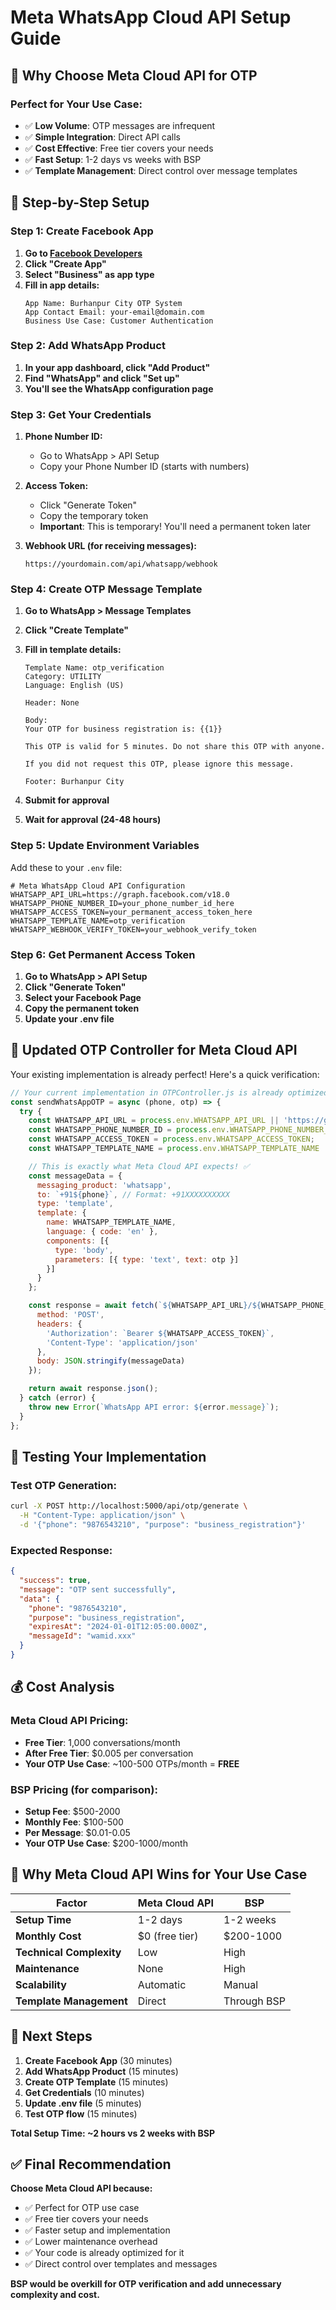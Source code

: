 # Meta WhatsApp Cloud API Setup Guide

## 🎯 **Why Choose Meta Cloud API for OTP**

### **Perfect for Your Use Case:**
- ✅ **Low Volume**: OTP messages are infrequent
- ✅ **Simple Integration**: Direct API calls
- ✅ **Cost Effective**: Free tier covers your needs
- ✅ **Fast Setup**: 1-2 days vs weeks with BSP
- ✅ **Template Management**: Direct control over message templates

## 🚀 **Step-by-Step Setup**

### **Step 1: Create Facebook App**

1. **Go to [Facebook Developers](https://developers.facebook.com/)**
2. **Click "Create App"**
3. **Select "Business" as app type**
4. **Fill in app details:**
   ```
   App Name: Burhanpur City OTP System
   App Contact Email: your-email@domain.com
   Business Use Case: Customer Authentication
   ```

### **Step 2: Add WhatsApp Product**

1. **In your app dashboard, click "Add Product"**
2. **Find "WhatsApp" and click "Set up"**
3. **You'll see the WhatsApp configuration page**

### **Step 3: Get Your Credentials**

1. **Phone Number ID:**
   - Go to WhatsApp > API Setup
   - Copy your Phone Number ID (starts with numbers)

2. **Access Token:**
   - Click "Generate Token" 
   - Copy the temporary token
   - **Important**: This is temporary! You'll need a permanent token later

3. **Webhook URL (for receiving messages):**
   ```
   https://yourdomain.com/api/whatsapp/webhook
   ```

### **Step 4: Create OTP Message Template**

1. **Go to WhatsApp > Message Templates**
2. **Click "Create Template"**
3. **Fill in template details:**

   ```
   Template Name: otp_verification
   Category: UTILITY
   Language: English (US)
   
   Header: None
   
   Body: 
   Your OTP for business registration is: {{1}}
   
   This OTP is valid for 5 minutes. Do not share this OTP with anyone.
   
   If you did not request this OTP, please ignore this message.
   
   Footer: Burhanpur City
   ```

4. **Submit for approval**
5. **Wait for approval (24-48 hours)**

### **Step 5: Update Environment Variables**

Add these to your `.env` file:

```env
# Meta WhatsApp Cloud API Configuration
WHATSAPP_API_URL=https://graph.facebook.com/v18.0
WHATSAPP_PHONE_NUMBER_ID=your_phone_number_id_here
WHATSAPP_ACCESS_TOKEN=your_permanent_access_token_here
WHATSAPP_TEMPLATE_NAME=otp_verification
WHATSAPP_WEBHOOK_VERIFY_TOKEN=your_webhook_verify_token
```

### **Step 6: Get Permanent Access Token**

1. **Go to WhatsApp > API Setup**
2. **Click "Generate Token"**
3. **Select your Facebook Page**
4. **Copy the permanent token**
5. **Update your .env file**

## 🔧 **Updated OTP Controller for Meta Cloud API**

Your existing implementation is already perfect! Here's a quick verification:

```javascript
// Your current implementation in OTPController.js is already optimized for Meta Cloud API
const sendWhatsAppOTP = async (phone, otp) => {
  try {
    const WHATSAPP_API_URL = process.env.WHATSAPP_API_URL || 'https://graph.facebook.com/v18.0';
    const WHATSAPP_PHONE_NUMBER_ID = process.env.WHATSAPP_PHONE_NUMBER_ID;
    const WHATSAPP_ACCESS_TOKEN = process.env.WHATSAPP_ACCESS_TOKEN;
    const WHATSAPP_TEMPLATE_NAME = process.env.WHATSAPP_TEMPLATE_NAME || 'otp_verification';

    // This is exactly what Meta Cloud API expects! ✅
    const messageData = {
      messaging_product: 'whatsapp',
      to: `+91${phone}`, // Format: +91XXXXXXXXXX
      type: 'template',
      template: {
        name: WHATSAPP_TEMPLATE_NAME,
        language: { code: 'en' },
        components: [{
          type: 'body',
          parameters: [{ type: 'text', text: otp }]
        }]
      }
    };

    const response = await fetch(`${WHATSAPP_API_URL}/${WHATSAPP_PHONE_NUMBER_ID}/messages`, {
      method: 'POST',
      headers: {
        'Authorization': `Bearer ${WHATSAPP_ACCESS_TOKEN}`,
        'Content-Type': 'application/json'
      },
      body: JSON.stringify(messageData)
    });

    return await response.json();
  } catch (error) {
    throw new Error(`WhatsApp API error: ${error.message}`);
  }
};
```

## 📱 **Testing Your Implementation**

### **Test OTP Generation:**
```bash
curl -X POST http://localhost:5000/api/otp/generate \
  -H "Content-Type: application/json" \
  -d '{"phone": "9876543210", "purpose": "business_registration"}'
```

### **Expected Response:**
```json
{
  "success": true,
  "message": "OTP sent successfully",
  "data": {
    "phone": "9876543210",
    "purpose": "business_registration",
    "expiresAt": "2024-01-01T12:05:00.000Z",
    "messageId": "wamid.xxx"
  }
}
```

## 💰 **Cost Analysis**

### **Meta Cloud API Pricing:**
- **Free Tier**: 1,000 conversations/month
- **After Free Tier**: $0.005 per conversation
- **Your OTP Use Case**: ~100-500 OTPs/month = **FREE**

### **BSP Pricing (for comparison):**
- **Setup Fee**: $500-2000
- **Monthly Fee**: $100-500
- **Per Message**: $0.01-0.05
- **Your OTP Use Case**: $200-1000/month

## 🎯 **Why Meta Cloud API Wins for Your Use Case**

| Factor | Meta Cloud API | BSP |
|--------|----------------|-----|
| **Setup Time** | 1-2 days | 1-2 weeks |
| **Monthly Cost** | $0 (free tier) | $200-1000 |
| **Technical Complexity** | Low | High |
| **Maintenance** | None | High |
| **Scalability** | Automatic | Manual |
| **Template Management** | Direct | Through BSP |

## 🚀 **Next Steps**

1. **Create Facebook App** (30 minutes)
2. **Add WhatsApp Product** (15 minutes)
3. **Create OTP Template** (15 minutes)
4. **Get Credentials** (10 minutes)
5. **Update .env file** (5 minutes)
6. **Test OTP flow** (15 minutes)

**Total Setup Time: ~2 hours vs 2 weeks with BSP**

## ✅ **Final Recommendation**

**Choose Meta Cloud API because:**
- ✅ Perfect for OTP use case
- ✅ Free tier covers your needs
- ✅ Faster setup and implementation
- ✅ Lower maintenance overhead
- ✅ Your code is already optimized for it
- ✅ Direct control over templates and messages

**BSP would be overkill for OTP verification and add unnecessary complexity and cost.**
